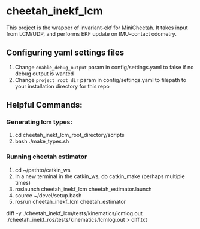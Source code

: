# cheetah_inekf_lcm
This project is the wrapper of invariant-ekf for MiniCheetah. It takes input from LCM/UDP, and performs EKF update on IMU-contact odometry. 

## Configuring yaml settings files
1. Change `enable_debug_output` param in config/settings.yaml to false if no debug output is wanted
2. Change `project_root_dir` param in config/settings.yaml to filepath to your installation directory for this repo

## Helpful Commands:

### Generating lcm types:
1. cd cheetah_inekf_lcm_root_directory/scripts
2. bash ./make_types.sh
    
### Running cheetah estimator
1. cd ~/pathto/catkin_ws
2. In a new terminal in the catkin_ws, do catkin_make (perhaps multiple times)
3. roslaunch cheetah_inekf_lcm cheetah_estimator.launch
4. source ~/devel/setup.bash
5. rosrun cheetah_inekf_lcm cheetah_estimator

diff -y ./cheetah_inekf_lcm/tests/kinematics/lcmlog.out ./cheetah_inekf_ros/tests/kinematics/lcmlog.out > diff.txt